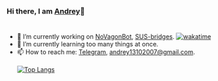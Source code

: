 ### Hi there, I am [Andrey](https://mootfrost.ru/)👋
# 

- 🔭 I’m currently working on [NoVagonBot](https://git.mootfrost.ru/Mootfrost777/NoVagonBot), [SUS-bridges](https://git.mootfrost.ru/Mootfrost777/SUS-bridges).     [![wakatime](https://wakatime.com/badge/user/143f2c09-da14-437e-b196-96381508f66b.svg)](https://wakatime.com/@143f2c09-da14-437e-b196-96381508f66b)
- 🌱 I’m currently learning too many things at once.
- 📫 How to reach me: [Telegram](https://t.me/mootfrost), [andrey13102007@gmail.com](mailto:andrey13102007@gmail.com?subject=I'm%20from%20your%20GitHub.).<br/><br/>
[![Top Langs](https://github-readme-stats.vercel.app/api/top-langs/?username=Mootfrost777&theme=onedark)](https://github.com/anuraghazra/github-readme-stats)
